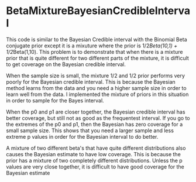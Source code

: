 # BetaMixtureBayesianCredibleInterval

This code is similar to the Bayesian Credible interval with the Binomial Beta conjugate prior except it is a mixuture where the prior is 1/2*Beta(10,1) + 1/2*Beta(1,10). This problem is to demonstrate that when there is a mixture prior that is quite different for two different parts of the mixture, it is difficult to get coverage on the Bayesian credible interval.

When the sample size is small, the mixture 1/2 and 1/2 prior performs very poorly for the Bayesian credible interval. This is because the Bayesian method learns from the data and you need a higher sample size in order to learn well from the data. I implemented the mixture of priors in this situation in order to sample for the Bayes interval. 

When the p0 and p1 are closer together, the Bayesian credible interval has better coverage, but still not as good as the frequentest interval. If you go to the extremes of the p0 and p1, then the Bayesian has zero coverage for a small sample size. This shows that you need a larger sample and less extreme p values in order for the Bayesian interval to do better.

A mixture of two different beta's that have quite different distributions also causes the Bayesian estimate to have low coverage. This is because the prior has a mixture of two completely different distributions. Unless the p values are very close together, it is difficult to have good coverage for the Bayesian estimate
